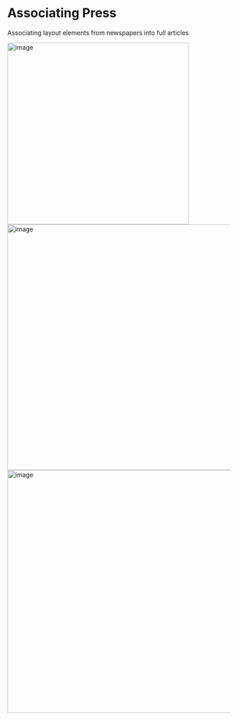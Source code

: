 # Associating Press
Associating layout elements from newspapers into full articles

<img width="410" alt="image" src="https://github.com/dell-research-harvard/Associating-Press/assets/86472495/33dadd57-29a3-471f-a714-5a7e09fc9c30">


<img width="554" alt="image" src="https://github.com/dell-research-harvard/Associating-Press/assets/86472495/dfcf1723-74ac-4060-aaf2-f05740f2f1ff">


<img width="548" alt="image" src="https://github.com/dell-research-harvard/Associating-Press/assets/86472495/044304b8-4ccb-4e18-9891-2b0ae1cb1bc2">
